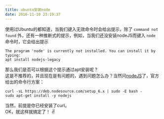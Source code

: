 ```yaml
---
title: ubuntu安装node
date: 2016-11-10 23:19:37
---
```


使用过Ubuntu的都知道，当我们键入无效命令时会给出提示，除了 `command not found` 外，还有一种推断式的提示，例如，当我们还没安装nodeJS而键入 `node` 命令时，它会给出提示 
```
The program 'node' is currently not installed. You can install it by typing:
apt install nodejs-legacy
```

那么我们是否可以根据这个提示通过apt安装呢？     
这是不推荐的，并且现在是有问题的，遇到问题怎么办？当然问[nodeJS](https://nodejs.org)了，官方给出的命令行方案：   
```
curl -sL https://deb.nodesource.com/setup_6.x | sudo -E bash -
sudo apt-get install -y nodejs
```
当然，前提是你已经安装了curl。   
OK，就这样就搞定了！ ✌